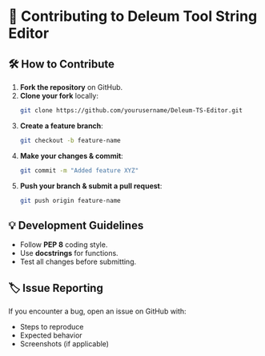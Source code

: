 # 🤝 Contributing to Deleum Tool String Editor

## 🛠️ How to Contribute
1. **Fork the repository** on GitHub.
2. **Clone your fork** locally:
   ```sh
   git clone https://github.com/yourusername/Deleum-TS-Editor.git
   ```
3. **Create a feature branch**:
   ```sh
   git checkout -b feature-name
   ```
4. **Make your changes & commit**:
   ```sh
   git commit -m "Added feature XYZ"
   ```
5. **Push your branch & submit a pull request**:
   ```sh
   git push origin feature-name
   ```

## 💡 Development Guidelines
- Follow **PEP 8** coding style.
- Use **docstrings** for functions.
- Test all changes before submitting.

## 🏷️ Issue Reporting
If you encounter a bug, open an issue on GitHub with:
- Steps to reproduce
- Expected behavior
- Screenshots (if applicable)
